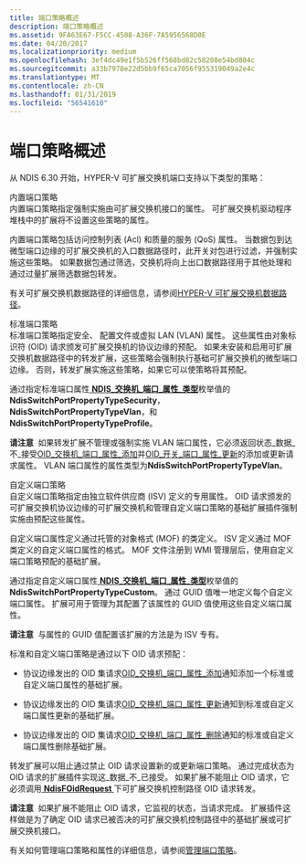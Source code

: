 ```yaml
---
title: 端口策略概述
description: 端口策略概述
ms.assetid: 9FA63E67-F5CC-4508-A36F-7A5956568D0E
ms.date: 04/20/2017
ms.localizationpriority: medium
ms.openlocfilehash: 3ef4dc49e1f5b526ff568bd82c58208e54bd804c
ms.sourcegitcommit: a33b7978e22d5bb9f65ca7056f955319049a2e4c
ms.translationtype: MT
ms.contentlocale: zh-CN
ms.lasthandoff: 01/31/2019
ms.locfileid: "56541610"
---
```

# <a name="overview-of-port-policies"></a>端口策略概述


从 NDIS 6.30 开始，HYPER-V 可扩展交换机端口支持以下类型的策略：

<a href="" id="built-in-port-policies"></a>内置端口策略  
内置端口策略指定强制实施由可扩展交换机接口的属性。 可扩展交换机驱动程序堆栈中的扩展将不设置这些策略的属性。

内置端口策略包括访问控制列表 (Acl) 和质量的服务 (QoS) 属性。 当数据包到达微型端口边缘的可扩展交换机的入口数据路径时，此开关对包进行过滤，并强制实施这些策略。 如果数据包通过筛选，交换机将向上出口数据路径用于其他处理和通过过量扩展筛选数据包转发。

有关可扩展交换机数据路径的详细信息，请参阅[HYPER-V 可扩展交换机数据路径](hyper-v-extensible-switch-data-path.md)。

<a href="" id="standard-port-policies"></a>标准端口策略  
标准端口策略指定安全、 配置文件或虚拟 LAN (VLAN) 属性。 这些属性由对象标识符 (OID) 请求颁发可扩展交换机的协议边缘的预配。 如果未安装和启用可扩展交换机数据路径中的转发扩展，这些策略会强制执行基础可扩展交换机的微型端口边缘。 否则，转发扩展实施这些策略，如果它可以使策略将其预配。

通过指定标准端口属性[ **NDIS\_交换机\_端口\_属性\_类型**](https://msdn.microsoft.com/library/windows/hardware/hh598242)枚举值的**NdisSwitchPortPropertyTypeSecurity**， **NdisSwitchPortPropertyTypeVlan**，和**NdisSwitchPortPropertyTypeProfile**。

**请注意**  如果转发扩展不管理或强制实施 VLAN 端口属性，它必须返回状态\_数据\_不\_接受[OID\_交换机\_端口\_属性\_添加](https://msdn.microsoft.com/library/windows/hardware/hh598275)并[OID\_开关\_端口\_属性\_更新](https://msdn.microsoft.com/library/windows/hardware/hh598278)的添加或更新请求属性。 VLAN 端口属性的属性类型为**NdisSwitchPortPropertyTypeVlan**。

 

<a href="" id="custom-port-policies"></a>自定义端口策略  
自定义端口策略指定由独立软件供应商 (ISV) 定义的专用属性。 OID 请求颁发的可扩展交换机协议边缘的可扩展交换机和管理自定义端口策略的基础扩展插件强制实施由预配这些属性。

自定义端口属性定义通过托管的对象格式 (MOF) 的类定义。 ISV 定义通过 MOF 类定义的自定义端口属性的格式。 MOF 文件注册到 WMI 管理层后，使用自定义端口策略预配的基础扩展。

通过指定自定义端口属性[ **NDIS\_交换机\_端口\_属性\_类型**](https://msdn.microsoft.com/library/windows/hardware/hh598242)枚举值的**NdisSwitchPortPropertyTypeCustom**。 通过 GUID 值唯一地定义每个自定义端口属性。 扩展可用于管理为其配置了该属性的 GUID 值使用这些自定义端口属性。

**请注意**  与属性的 GUID 值配置该扩展的方法是为 ISV 专有。

 

标准和自定义端口策略是通过以下 OID 请求预配：

-   协议边缘发出的 OID 集请求[OID\_交换机\_端口\_属性\_添加](https://msdn.microsoft.com/library/windows/hardware/hh598275)通知添加一个标准或自定义端口属性的基础扩展。

-   协议边缘发出的 OID 集请求[OID\_交换机\_端口\_属性\_更新](https://msdn.microsoft.com/library/windows/hardware/hh598278)通知到标准或自定义端口属性更新的基础扩展。

-   协议边缘发出的 OID 集请求[OID\_交换机\_端口\_属性\_删除](https://msdn.microsoft.com/library/windows/hardware/hh598276)通知的标准或自定义端口属性删除基础扩展。

转发扩展可以阻止通过禁止 OID 请求设置新的或更新端口策略。 通过完成状态为 OID 请求的扩展插件实现这\_数据\_不\_已接受。 如果扩展不能阻止 OID 请求，它必须调用[ **NdisFOidRequest** ](https://msdn.microsoft.com/library/windows/hardware/ff561830)下可扩展交换机控制路径 OID 请求转发。

**请注意**  如果扩展不能阻止 OID 请求，它监视的状态，当请求完成。 扩展插件这样做是为了确定 OID 请求已被否决的可扩展交换机控制路径中的基础扩展或可扩展交换机接口。

 

有关如何管理端口策略和属性的详细信息，请参阅[管理端口策略](managing-port-policies.md)。

 

 





